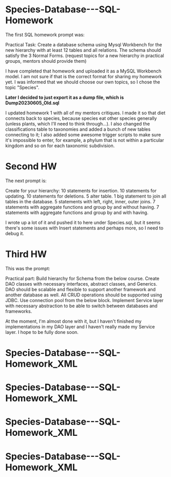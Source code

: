 # Species-Database---SQL-Homework

The first SQL homework prompt was:

Practical Task:
Create a database schema using Mysql Workbench for the new hierarchy with at least 12 tables and all relations. The schema should satisfy the 3 Normal Forms. (request topics for a new hierarchy in practical groups, mentors should provide them)

I have completed that homework and uploaded it as a MySQL Workbench model. I am not sure if that is the correct format for sharing my homework yet. I was informed that we should choose our own topics, so I chose the topic "Species".

**Later I decided to just export it as a dump file, which is Dump20230605_Old.sql**

I updated homework 1 with all of my mentors critiques. I made it so that diet connects back to species, because species eat other species generally (unless plants, which I'll need to think through...). I also changed the classifications table to taxonomies and added a bunch of new tables connecting to it; I also added some awesome trigger scripts to make sure it's impossible to enter, for example, a phylum that is not within a particular kingdom and so on for each taxonomic subdivision.

# Second HW

The next prompt is:

Create for your hierarchy:
10 statements for insertion.
10 statements for updating.
10 statements for deletions.
5 alter table.
 1 big statement to join all tables in the database.
5 statements with left, right, inner, outer joins.
7 statements with aggregate functions and group by and without having.
7 statements with aggregate functions and group by and with having.

I wrote up a lot of it and pushed it to here under Species.sql, but it seems there's some issues with Insert statements and perhaps more, so I need to debug it.

# Third HW

This was the prompt:

Practical part:
Build hierarchy for Schema from the below course.
Create DAO classes with necessary interfaces, abstract classes, and Generics.  DAO should be scalable and flexible to support another framework and another database as well. All CRUD operations should be supported using JDBC. Use connection pool from the below block.
Implement Service layer with necessary abstraction to be able to switch between databases and frameworks.

At the moment, I'm almost done with it, but I haven't finished my implementations in my DAO layer and I haven't really made my Service layer. I hope to be fully done soon.
# Species-Database---SQL-Homework_XML
# Species-Database---SQL-Homework_XML
# Species-Database---SQL-Homework_XML
# Species-Database---SQL-Homework_XML
